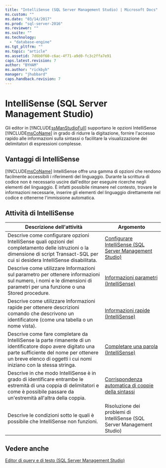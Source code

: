 ```yaml
---
title: "IntelliSense (SQL Server Management Studio) | Microsoft Docs"
ms.custom: ""
ms.date: "03/14/2017"
ms.prod: "sql-server-2016"
ms.reviewer: ""
ms.suite: ""
ms.technology: 
  - "database-engine"
ms.tgt_pltfrm: ""
ms.topic: "article"
ms.assetid: 7d6b0f60-c6ac-4f71-a9d0-fc3c2ffa7e91
caps.latest.revision: 7
author: "BYHAM"
ms.author: "rickbyh"
manager: "jhubbard"
caps.handback.revision: 7
---
```

# IntelliSense (SQL Server Management Studio)
  Gli editor in [!INCLUDE[ssManStudioFull](../../includes/ssmanstudiofull-md.md)] supportano le opzioni IntelliSense [!INCLUDE[msCoName](../../includes/msconame-md.md)] in grado di ridurre la digitazione, fornire l'accesso rapido alle informazioni sulla sintassi o facilitare la visualizzazione dei delimitatori di espressioni complesse.  
  
## Vantaggi di IntelliSense  
 [!INCLUDE[msCoName](../../includes/msconame-md.md)] IntelliSense offre una gamma di opzioni che rendono facilmente accessibili i riferimenti del linguaggio. Durante la scrittura di codice non è necessario uscire dall'editor per eseguire ricerche negli elementi del linguaggio. È infatti possibile rimanere nel contesto, trovare le informazioni necessarie, inserire gli elementi del linguaggio direttamente nel codice e ottenerne l'immissione automatica.  
  
## Attività di IntelliSense  
  
|Descrizione dell'attività|Argomento|  
|----------------------|-----------|  
|Descrive come configurare opzioni IntelliSense quali opzioni del completamento delle istruzioni o la dimensione di script Transact-SQL per cui si desidera IntelliSense disabilitata.|[Configurare IntelliSense &#40;SQL Server Management Studio&#41;](../../relational-databases/scripting/configure-intellisense-sql-server-management-studio.md)|  
|Descrive come utilizzare Informazioni sul parametro per ottenere informazioni sul numero, i nomi e le dimensioni di parametri per una funzione o una Stored procedure.|[Informazioni parametri &#40;IntelliSense&#41;](../../relational-databases/scripting/parameter-info-intellisense.md)|  
|Descrive come utilizzare Informazioni rapide per ottenere descrizioni comando che descrivono un identificatore (come una tabella o un nome vista).|[Informazioni rapide &#40;IntelliSense&#41;](../../relational-databases/scripting/quick-info-intellisense.md)|  
|Descrive come fare completare da IntelliSense la parte rimanente di un identificatore dopo avere digitato una parte sufficiente del nome per ottenere un breve elenco di oggetti i cui nomi iniziano con la stessa stringa.|[Completare una parola &#40;IntelliSense&#41;](../../relational-databases/scripting/complete-word-intellisense.md)|  
|Descrive in che modo IntelliSense è in grado di identificare entrambe le estremità di una coppia di delimitatori e come è possibile passare da un'estremità all'altra della coppia.|[Corrispondenza automatica di coppie della sintassi](../../relational-databases/scripting/automatic-matching-of-syntax-pairs.md)|  
|Descrive le condizioni sotto le quali è possibile che IntelliSense non funzioni.|Risoluzione dei problemi di IntelliSense (SQL Server Management Studio)|  
  
## Vedere anche  
 [Editor di query e di testo &#40;SQL Server Management Studio&#41;](../../relational-databases/scripting/query-and-text-editors-sql-server-management-studio.md)  
  
  